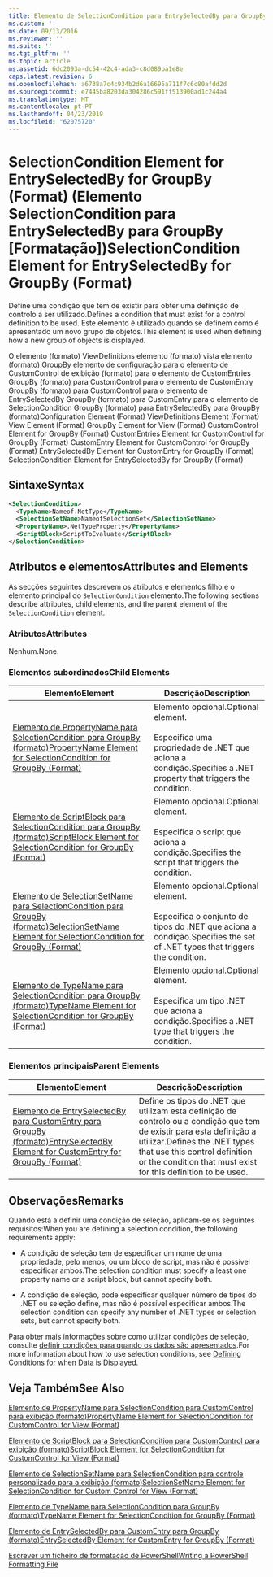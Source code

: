 ```yaml
---
title: Elemento de SelectionCondition para EntrySelectedBy para GroupBy (formato) | Documentos da Microsoft
ms.custom: ''
ms.date: 09/13/2016
ms.reviewer: ''
ms.suite: ''
ms.tgt_pltfrm: ''
ms.topic: article
ms.assetid: 6dc2093a-dc54-42c4-ada3-c8d089ba1e8e
caps.latest.revision: 6
ms.openlocfilehash: a6738a7c4c934b2d6a16695a711f7c6c80afdd2d
ms.sourcegitcommit: e7445ba8203da304286c591ff513900ad1c244a4
ms.translationtype: MT
ms.contentlocale: pt-PT
ms.lasthandoff: 04/23/2019
ms.locfileid: "62075720"
---
```

# <a name="selectioncondition-element-for-entryselectedby-for-groupby-format"></a><span data-ttu-id="e64c0-102">SelectionCondition Element for EntrySelectedBy for GroupBy (Format) (Elemento SelectionCondition para EntrySelectedBy para GroupBy [Formatação])</span><span class="sxs-lookup"><span data-stu-id="e64c0-102">SelectionCondition Element for EntrySelectedBy for GroupBy (Format)</span></span>

<span data-ttu-id="e64c0-103">Define uma condição que tem de existir para obter uma definição de controlo a ser utilizado.</span><span class="sxs-lookup"><span data-stu-id="e64c0-103">Defines a condition that must exist for a control definition to be used.</span></span> <span data-ttu-id="e64c0-104">Este elemento é utilizado quando se definem como é apresentado um novo grupo de objetos.</span><span class="sxs-lookup"><span data-stu-id="e64c0-104">This element is used when defining how a new group of objects is displayed.</span></span>

<span data-ttu-id="e64c0-105">O elemento (formato) ViewDefinitions elemento (formato) vista elemento (formato) GroupBy elemento de configuração para o elemento de CustomControl de exibição (formato) para o elemento de CustomEntries GroupBy (formato) para CustomControl para o elemento de CustomEntry GroupBy (formato) para CustomControl para o elemento de EntrySelectedBy GroupBy (formato) para CustomEntry para o elemento de SelectionCondition GroupBy (formato) para EntrySelectedBy para GroupBy (formato)</span><span class="sxs-lookup"><span data-stu-id="e64c0-105">Configuration Element (Format) ViewDefinitions Element (Format) View Element (Format) GroupBy Element for View (Format) CustomControl Element for GroupBy (Format) CustomEntries Element for CustomControl for GroupBy (Format) CustomEntry Element for CustomControl for GroupBy (Format) EntrySelectedBy Element for CustomEntry for GroupBy (Format) SelectionCondition Element for EntrySelectedBy for GroupBy (Format)</span></span>

## <a name="syntax"></a><span data-ttu-id="e64c0-106">Sintaxe</span><span class="sxs-lookup"><span data-stu-id="e64c0-106">Syntax</span></span>

```xml
<SelectionCondition>
  <TypeName>Nameof.NetType</TypeName>
  <SelectionSetName>NameofSelectionSet</SelectionSetName>
  <PropertyName>.NetTypeProperty</PropertyName>
  <ScriptBlock>ScriptToEvaluate</ScriptBlock>
</SelectionCondition>
```

## <a name="attributes-and-elements"></a><span data-ttu-id="e64c0-107">Atributos e elementos</span><span class="sxs-lookup"><span data-stu-id="e64c0-107">Attributes and Elements</span></span>

<span data-ttu-id="e64c0-108">As secções seguintes descrevem os atributos e elementos filho e o elemento principal do `SelectionCondition` elemento.</span><span class="sxs-lookup"><span data-stu-id="e64c0-108">The following sections describe attributes, child elements, and the parent element of the `SelectionCondition` element.</span></span>

### <a name="attributes"></a><span data-ttu-id="e64c0-109">Atributos</span><span class="sxs-lookup"><span data-stu-id="e64c0-109">Attributes</span></span>

<span data-ttu-id="e64c0-110">Nenhum.</span><span class="sxs-lookup"><span data-stu-id="e64c0-110">None.</span></span>

### <a name="child-elements"></a><span data-ttu-id="e64c0-111">Elementos subordinados</span><span class="sxs-lookup"><span data-stu-id="e64c0-111">Child Elements</span></span>

|<span data-ttu-id="e64c0-112">Elemento</span><span class="sxs-lookup"><span data-stu-id="e64c0-112">Element</span></span>|<span data-ttu-id="e64c0-113">Descrição</span><span class="sxs-lookup"><span data-stu-id="e64c0-113">Description</span></span>|
|-------------|-----------------|
|[<span data-ttu-id="e64c0-114">Elemento de PropertyName para SelectionCondition para GroupBy (formato)</span><span class="sxs-lookup"><span data-stu-id="e64c0-114">PropertyName Element for SelectionCondition for GroupBy (Format)</span></span>](./propertyname-element-for-selectioncondition-for-groupby-format.md)|<span data-ttu-id="e64c0-115">Elemento opcional.</span><span class="sxs-lookup"><span data-stu-id="e64c0-115">Optional element.</span></span><br /><br /> <span data-ttu-id="e64c0-116">Especifica uma propriedade de .NET que aciona a condição.</span><span class="sxs-lookup"><span data-stu-id="e64c0-116">Specifies a .NET property that triggers the condition.</span></span>|
|[<span data-ttu-id="e64c0-117">Elemento de ScriptBlock para SelectionCondition para GroupBy (formato)</span><span class="sxs-lookup"><span data-stu-id="e64c0-117">ScriptBlock Element for SelectionCondition for GroupBy (Format)</span></span>](./scriptblock-element-for-selectioncondition-for-entryselectedby-for-groupby-format.md)|<span data-ttu-id="e64c0-118">Elemento opcional.</span><span class="sxs-lookup"><span data-stu-id="e64c0-118">Optional element.</span></span><br /><br /> <span data-ttu-id="e64c0-119">Especifica o script que aciona a condição.</span><span class="sxs-lookup"><span data-stu-id="e64c0-119">Specifies the script that triggers the condition.</span></span>|
|[<span data-ttu-id="e64c0-120">Elemento de SelectionSetName para SelectionCondition para GroupBy (formato)</span><span class="sxs-lookup"><span data-stu-id="e64c0-120">SelectionSetName Element for SelectionCondition for GroupBy (Format)</span></span>](./selectionsetname-element-for-selectioncondition-for-groupby-format.md)|<span data-ttu-id="e64c0-121">Elemento opcional.</span><span class="sxs-lookup"><span data-stu-id="e64c0-121">Optional element.</span></span><br /><br /> <span data-ttu-id="e64c0-122">Especifica o conjunto de tipos do .NET que aciona a condição.</span><span class="sxs-lookup"><span data-stu-id="e64c0-122">Specifies the set of .NET types that triggers the condition.</span></span>|
|[<span data-ttu-id="e64c0-123">Elemento de TypeName para SelectionCondition para GroupBy (formato)</span><span class="sxs-lookup"><span data-stu-id="e64c0-123">TypeName Element for SelectionCondition for GroupBy  (Format)</span></span>](./typename-element-for-selectioncondition-for-groupby-format.md)|<span data-ttu-id="e64c0-124">Elemento opcional.</span><span class="sxs-lookup"><span data-stu-id="e64c0-124">Optional element.</span></span><br /><br /> <span data-ttu-id="e64c0-125">Especifica um tipo .NET que aciona a condição.</span><span class="sxs-lookup"><span data-stu-id="e64c0-125">Specifies a .NET type that triggers the condition.</span></span>|

### <a name="parent-elements"></a><span data-ttu-id="e64c0-126">Elementos principais</span><span class="sxs-lookup"><span data-stu-id="e64c0-126">Parent Elements</span></span>

|<span data-ttu-id="e64c0-127">Elemento</span><span class="sxs-lookup"><span data-stu-id="e64c0-127">Element</span></span>|<span data-ttu-id="e64c0-128">Descrição</span><span class="sxs-lookup"><span data-stu-id="e64c0-128">Description</span></span>|
|-------------|-----------------|
|[<span data-ttu-id="e64c0-129">Elemento de EntrySelectedBy para CustomEntry para GroupBy (formato)</span><span class="sxs-lookup"><span data-stu-id="e64c0-129">EntrySelectedBy Element for CustomEntry for GroupBy (Format)</span></span>](./entryselectedby-element-for-customentry-for-groupby-format.md)|<span data-ttu-id="e64c0-130">Define os tipos do .NET que utilizam esta definição de controlo ou a condição que tem de existir para esta definição a utilizar.</span><span class="sxs-lookup"><span data-stu-id="e64c0-130">Defines the .NET types that use this control definition or the condition that must exist for this definition to be used.</span></span>|

## <a name="remarks"></a><span data-ttu-id="e64c0-131">Observações</span><span class="sxs-lookup"><span data-stu-id="e64c0-131">Remarks</span></span>

<span data-ttu-id="e64c0-132">Quando está a definir uma condição de seleção, aplicam-se os seguintes requisitos:</span><span class="sxs-lookup"><span data-stu-id="e64c0-132">When you are defining a selection condition, the following requirements apply:</span></span>

- <span data-ttu-id="e64c0-133">A condição de seleção tem de especificar um nome de uma propriedade, pelo menos, ou um bloco de script, mas não é possível especificar ambos.</span><span class="sxs-lookup"><span data-stu-id="e64c0-133">The selection condition must specify a least one property name or a script block, but cannot specify both.</span></span>

- <span data-ttu-id="e64c0-134">A condição de seleção, pode especificar qualquer número de tipos do .NET ou seleção define, mas não é possível especificar ambos.</span><span class="sxs-lookup"><span data-stu-id="e64c0-134">The selection condition can specify any number of .NET types or selection sets, but cannot specify both.</span></span>

<span data-ttu-id="e64c0-135">Para obter mais informações sobre como utilizar condições de seleção, consulte [definir condições para quando os dados são apresentados](./defining-conditions-for-displaying-data.md).</span><span class="sxs-lookup"><span data-stu-id="e64c0-135">For more information about how to use selection conditions, see [Defining Conditions for when Data is Displayed](./defining-conditions-for-displaying-data.md).</span></span>

## <a name="see-also"></a><span data-ttu-id="e64c0-136">Veja Também</span><span class="sxs-lookup"><span data-stu-id="e64c0-136">See Also</span></span>

[<span data-ttu-id="e64c0-137">Elemento de PropertyName para SelectionCondition para CustomControl para exibição (formato)</span><span class="sxs-lookup"><span data-stu-id="e64c0-137">PropertyName Element for SelectionCondition for CustomControl for View (Format)</span></span>](./propertyname-element-for-selectioncondition-for-customcontrol-for-view-format.md)

[<span data-ttu-id="e64c0-138">Elemento de ScriptBlock para SelectionCondition para CustomControl para exibição (formato)</span><span class="sxs-lookup"><span data-stu-id="e64c0-138">ScriptBlock Element for SelectionCondition for CustomControl for View (Format)</span></span>](./scriptblock-element-for-selectioncondition-for-customcontrol-for-view-format.md)

[<span data-ttu-id="e64c0-139">Elemento de SelectionSetName para SelectionCondition para controle personalizado para a exibição (formato)</span><span class="sxs-lookup"><span data-stu-id="e64c0-139">SelectionSetName Element for SelectionCondition for Custom Control for View (Format)</span></span>](./selectionsetname-element-for-selectioncondition-for-customcontrol-for-view-format.md)

[<span data-ttu-id="e64c0-140">Elemento de TypeName para SelectionCondition para GroupBy (formato)</span><span class="sxs-lookup"><span data-stu-id="e64c0-140">TypeName Element for SelectionCondition for GroupBy  (Format)</span></span>](./typename-element-for-selectioncondition-for-groupby-format.md)

[<span data-ttu-id="e64c0-141">Elemento de EntrySelectedBy para CustomEntry para GroupBy (formato)</span><span class="sxs-lookup"><span data-stu-id="e64c0-141">EntrySelectedBy Element for CustomEntry for GroupBy (Format)</span></span>](./entryselectedby-element-for-customentry-for-groupby-format.md)

[<span data-ttu-id="e64c0-142">Escrever um ficheiro de formatação de PowerShell</span><span class="sxs-lookup"><span data-stu-id="e64c0-142">Writing a PowerShell Formatting File</span></span>](./writing-a-powershell-formatting-file.md)
